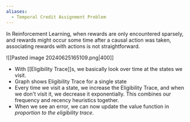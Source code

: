 ```yaml
---
aliases:
  - Temporal Credit Assignment Problem
---
```

In Reinforcement Learning, when rewards are only encountered sparsely, and rewards might occur some time after a causal action was taken, associating rewards with actions is not straightforward.

![[Pasted image 20240625165109.png|400]]
- With [[Eligibility Trace]]s, we basically look over time at the states we visit.
- Graph shows Eligibility Trace for a single state
- Every time we visit a state, we increase the Eligibility Trace, and when we don't visit it, we decrease it exponentially. This combines our frequency and recency heuristics together.
- When we see an error, we can now update the value function in *proportion to the eligibility trace*.